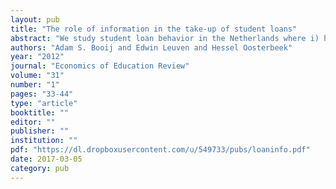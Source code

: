 ```yaml
---
layout: pub
title: "The role of information in the take-up of student loans"
abstract: "We study student loan behavior in the Netherlands where i) higher education students know little about the conditions of the government's financial aid program and ii) take-up rates are low. In a field experiment we manipulated the amount of information students have about these conditions. The treatment has no impact on loan take-up, which is not due to students already having decided to take a loan or students not absorbing the information. We conclude that a lack of knowledge about specific policy parameters does not necessarily imply a binding information constraint."
authors: "Adam S. Booij and Edwin Leuven and Hessel Oosterbeek"
year: "2012"
journal: "Economics of Education Review"
volume: "31"
number: "1"
pages: "33-44"
type: "article"
booktitle: ""
editor: ""
publisher: ""
institution: ""
pdf: "https://dl.dropboxusercontent.com/u/549733/pubs/loaninfo.pdf"
date: 2017-03-05
category: pub
---
```

